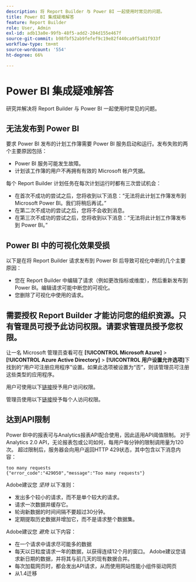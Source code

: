 ```yaml
---
description: 将 Report Builder 与 Power BI 一起使用时常见的问题。
title: Power BI 集成疑难解答
feature: Report Builder
role: User, Admin
exl-id: adb13a0e-99fb-48f5-add2-204d155e467f
source-git-commit: b98fbf52ab9fefef9c19e82f440ca9f5a81f933f
workflow-type: tm+mt
source-wordcount: '554'
ht-degree: 66%

---
```


# Power BI 集成疑难解答

研究并解决将 Report Builder 与 Power BI 一起使用时常见的问题。

## 无法发布到 Power BI

要求 Power BI 发布的计划工作簿需要 Power BI 服务启动和运行。发布失败的两个主要原因包括：

* Power BI 服务可能发生故障。
* 计划该工作簿的用户不再拥有有效的 Microsoft 帐户凭据。

每个 Report Builder 计划任务在每次计划运行时都有三次尝试机会：

* 在首次不成功的尝试之后，您将收到以下消息：“无法将此计划工作簿发布到 Microsoft Power BI。我们将稍后再试。”
* 在第二次不成功的尝试之后，您将不会收到消息。
* 在第三次不成功的尝试之后，您将收到以下消息：“无法将此计划工作簿发布到 Power BI。”

## Power BI 中的可视化效果受损

以下是在将 Report Builder 请求发布到 Power BI 后导致可视化中断的几个主要原因：

* 您在 Report Builder 中编辑了请求（例如更改指标或维度），然后重新发布到 Power BI。编辑请求可能中断您的可视化。
* 您删除了可视化中使用的请求。

## 需要授权 Report Builder 才能访问您的组织资源。只有管理员可授予此访问权限。请要求管理员授予您权限。

让一名 Microsoft 管理员查看可在 **[!UICONTROL Microsoft Azure]** > **[!UICONTROL Azure Active Directory]** > **[!UICONTROL 用户设置允许选项]**&#x200B;下找到的“用户可注册应用程序”设置。如果此选项被设置为“否”，则该管理员可注册这些类型的应用程序。

用户可使用以下[链接](https://login.microsoftonline.com/common/oauth2/authorize?response_type=code&amp;prompt=logint&amp;client_id=8d84f6d8-29a4-4484-a670-589b32400278&amp;redirect_uri=https%3a%2f%2fmy.omniture.com%2fsc15%2farb%2flogin.html&amp;resource=https%3a%2f%2fanalysis.windows.net%2fpowerbi%2fapi&amp;locale=en_US)授予用户访问权限。

管理员使用以下[链接](https://login.microsoftonline.com/common/oauth2/authorize?response_type=code&amp;prompt=admin_consent&amp;client_id=8d84f6d8-29a4-4484-a670-589b32400278&amp;redirect_uri=https%3a%2f%2fmy.omniture.com%2fsc15%2farb%2flogin.html&amp;resource=https%3a%2f%2fanalysis.windows.net%2fpowerbi%2fapi&amp;locale=en_US)授予每个人访问权限。

## 达到API限制

Power BI中的报表可与Analytics报表API配合使用，因此适用API阈值限制。 对于Analytics 2.0 API，无论报表包或公司如何，每用户每分钟的限制调用量为120次。 超过限制后，服务器会向用户返回HTTP 429状态，其中包含以下消息内容：

```
too many requests
{"error_code":"429050","message":"Too many requests"}
```

Adobe建议您 *坚持* 以下准则：

* 发出多个较小的请求，而不是单个较大的请求。
* 请求一次数据并缓存它。
* 轮询新数据的时间间隔不要超过30分钟。
* 定期提取历史数据并增加它，而不是请求整个数据集。

Adobe建议您 *避免* 以下内容：

* 在一个请求中请求尽可能多的数据
* 每天以日粒度请求一年的数据，以获得连续12个月的窗口。 Adobe建议您请求新日期的数据，并将其与前几天的现有数据合并。
* 每次加载网页时，都会发出API请求，从而使用网站性能小组件驱动网页
* 从1.4迁移
